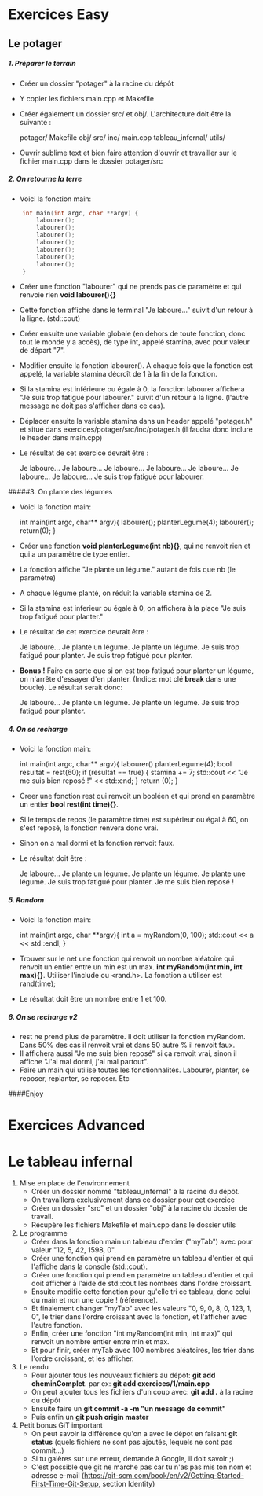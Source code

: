 Exercices Easy
===============

## Le potager
##### 1. Préparer le terrain
* Créer un dossier "potager" à la racine du dépôt
* Y copier les fichiers main.cpp et Makefile
* Créer également un dossier src/ et obj/. L'architecture doit être la suivante :
	

    potager/
        Makefile
		obj/
		src/
			inc/
			main.cpp
    tableau_infernal/
	utils/
	
* Ouvrir sublime text et bien faire attention d'ouvrir et travailler sur le fichier main.cpp dans le dossier potager/src
        
##### 2. On retourne la terre
* Voici la fonction main:

```C++
    int main(int argc, char **argv) {
        labourer();
        labourer();
        labourer();
        labourer();
        labourer();
        labourer();
        labourer();
    }
```
    
* Créer une fonction "labourer" qui ne prends pas de paramètre et qui renvoie rien __void labourer(){}__
* Cette fonction affiche dans le terminal "Je laboure..." suivit d'un retour à la ligne. (std::cout)
* Créer ensuite une variable globale (en dehors de toute fonction, donc tout le monde y a accès), de type int, appelé stamina, avec pour valeur de départ "7".
* Modifier ensuite la fonction labourer(). A chaque fois que la fonction est appelé, la variable stamina décroît de 1 à la fin de la fonction.
* Si la stamina est inférieure ou égale à 0, la fonction labourer affichera "Je suis trop fatigué pour labourer." suivit d'un retour à la ligne. (l'autre message ne doit pas s'afficher dans ce cas).
* Déplacer ensuite la variable stamina dans un header appelé "potager.h" et situé dans exercices/potager/src/inc/potager.h (il faudra donc inclure le header dans main.cpp)
* Le résultat de cet exercice devrait être :


    Je laboure...
    Je laboure...
    Je laboure...
    Je laboure...
    Je laboure...
    Je laboure...
    Je laboure...
    Je suis trop fatigué pour labourer.

#####3. On plante des légumes

* Voici la fonction main:


    int main(int argc, char** argv){
        labourer();
        planterLegume(4);
        labourer();
        return(0);
    }
* Créer une fonction __void planterLegume(int nb){}__, qui ne renvoit rien et qui a un paramètre de type entier.
* La fonction affiche "Je plante un légume." autant de fois que nb (le paramètre)
* A chaque légume planté, on réduit la variable stamina de 2.
* Si la stamina est inferieur ou égale à 0, on affichera à la place "Je suis trop fatigué pour planter."
* Le résultat de cet exercice devrait être :


    Je laboure...
    Je plante un légume.
    Je plante un légume.
    Je suis trop fatigué pour planter.
    Je suis trop fatigué pour planter.
* __Bonus !__ Faire en sorte que si on est trop fatigué pour planter un légume, on n'arrête d'essayer d'en planter. (Indice: mot clé __break__ dans une boucle). Le résultat serait donc:
    
    
    Je laboure...
    Je plante un légume.
    Je plante un légume.
    Je suis trop fatigué pour planter.
    
##### 4. On se recharge

* Voici la fonction main:


    int main(int argc, char** argv){
        labourer()
        planterLegume(4);
        bool resultat = rest(60);
        if (resultat == true) {
            stamina += 7;
            std::cout << "Je me suis bien reposé !" << std::end;
        }
        return (0);
    }

* Creer une fonction rest qui renvoit un booléen et qui prend en paramètre un entier __bool rest(int time){}__.
* Si le temps de repos (le paramètre time) est supérieur ou égal à 60, on s'est reposé, la fonction renvera donc vrai.
* Sinon on a mal dormi et la fonction renvoit faux.
* Le résultat doit être :


    Je laboure...
    Je plante un légume.
    Je plante un légume.
    Je plante une légume.
    Je suis trop fatigué pour planter.
    Je me suis bien reposé !
    
##### 5. Random
* Voici la fonction main:
    

    int main(int argc, char **argv){
        int a = myRandom(0, 100);
        std::cout << a << std::endl;
    }
* Trouver sur le net une fonction qui renvoit un nombre aléatoire qui renvoit un entier entre un min est un max. __int myRandom(int min, int max){}__. Utiliser l'include <rand> ou <rand.h>. La fonction a utiliser est rand(time);
* Le résultat doit être un nombre entre 1 et 100.

##### 6. On se recharge v2
* rest ne prend plus de paramètre. Il doit utiliser la fonction myRandom. Dans 50% des cas il renvoit vrai et dans 50 autre % il renvoit faux.
* Il affichera aussi "Je me suis bien reposé" si ça renvoit vrai, sinon il affiche "J'ai mal dormi, j'ai mal partout".
* Faire un main qui utilise toutes les fonctionnalités. Labourer, planter, se reposer, replanter, se reposer. Etc

####Enjoy


Exercices Advanced
===================

# Le tableau infernal
1. Mise en place de l'environnement
	* Créer un dossier nommé "tableau_infernal" à la racine du dépôt.
	* On travaillera exclusivement dans ce dossier pour cet exercice
	* Créer un dossier "src" et un dossier "obj" à la racine du dossier de travail.
	* Récupère les fichiers Makefile et main.cpp dans le dossier utils
2. Le programme
	* Créer dans la fonction main un tableau d'entier ("myTab") avec pour valeur "12, 5, 42, 1598, 0".
	* Créer une fonction qui prend en paramètre un tableau d'entier et qui l'affiche dans la console (std::cout).
	* Créer une fonction qui prend en paramètre un tableau d'entier et qui doit afficher à l'aide de std::cout les nombres dans l'ordre croissant.
	* Ensuite modifie cette fonction pour qu'elle tri ce tableau, donc celui du main et non une copie ! (référence).
	* Et finalement changer "myTab" avec les valeurs "0, 9, 0, 8, 0, 123, 1, 0", le trier dans l'ordre croissant avec la fonction, et l'afficher avec l'autre fonction.
	* Enfin, créer une fonction "int myRandom(int min, int max)" qui renvoit un nombre entier entre min et max.
	* Et pour finir, créer myTab avec 100 nombres aléatoires, les trier dans l'ordre croissant, et les afficher.
3. Le rendu
	* Pour ajouter tous les nouveaux fichiers au dépôt: __git add cheminComplet__. par ex: __git add exercices/1/main.cpp__
	* On peut ajouter tous les fichiers d'un coup avec: __git add .__ à la racine du dépôt
	* Ensuite faire un __git commit -a -m "un message de commit"__
	* Puis enfin un __git push origin master__
4. Petit bonus GiT important
	* On peut savoir la différence qu'on a avec le dépot en faisant __git status__ (quels fichiers ne sont pas ajoutés, lequels ne sont pas commit...)
	* Si tu galères sur une erreur, demande à Google, il doit savoir ;)
	* C'est possible que git ne marche pas car tu n'as pas mis ton nom et adresse e-mail (https://git-scm.com/book/en/v2/Getting-Started-First-Time-Git-Setup, section Identity)